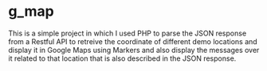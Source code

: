 # g_map

This is a simple project in which I used PHP to parse the JSON response from a Restful API to retreive the coordinate of different demo locations and display it in Google Maps using Markers and also display the messages over it related to that location that is also described in the JSON response. 
